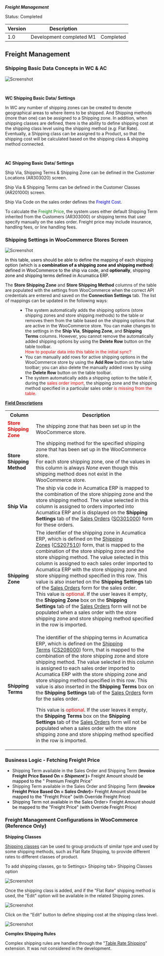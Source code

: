 ***Freight Management***
<p>Status: Completed </p>
<table>
<thead>
<tr>
<th>
<div class="tablesorter-header-inner">
<div class="tablesorter-header-inner">
<div class="tablesorter-header-inner">Version</div></div></div></th>
<th>
<div class="tablesorter-header-inner">
<div class="tablesorter-header-inner">
<div class="tablesorter-header-inner">Description</div></div></div></th>
<th colspan="1">
<div class="tablesorter-header-inner">
<div class="tablesorter-header-inner">
<div class="tablesorter-header-inner">&nbsp;</div></div></div></th></tr></thead>
<tbody>
<tr>
<td>1.0</td>
<td>Development completed M1</td>
<td colspan="1">Completed </td></tr></tbody></table>
<p><ac:structured-macro ac:macro-id="97077dbe-a89e-4b44-b2f5-447979bec381" ac:name="toc" ac:schema-version="1" /></p>
<h2>Freight Management</h2>
<h3>Shipping Basic Data Concepts in WC &amp; AC</h3>

![Screenshot](/Specifications/Spec%20Images/Freight1.png)

<p>&nbsp;</p>
<p><strong>WC Shipping Basic Data/ Settings</strong></p>
<p>In WC any number of shipping zones can be created to denote geographical areas to where items to be shipped. And Shipping methods (more than one) can be assigned to a Shipping zone. In addition, when shipping classes are defined, there is the ability to define shipping cost at the shipping class level using the shipping method (e.g: Flat Rate). Eventually, a Shipping class can be assigned to a Product, so that the shipping cost will be calculated based on the shipping class &amp; shipping method connected.</p>
<p>&nbsp;</p>
<p><strong>AC Shipping&nbsp;<strong>Basic Data/ Settings</strong></strong></p>
<p>Ship Via, Shipping Terms &amp; Shipping Zone can be defined in the Customer Locations (AR303020) screen.</p>
<p>Ship Via &amp; Shipping Terms can be defined in the Customer Classes (AR201000) screen.</p>
<p>Ship Via Code on the sales order defines the <span style="color: rgb(0,0,255);">Freight Cost</span>.</p>
<p>To calculate the <span style="color: rgb(0,128,0);">Freight Price</span>, the system uses either default Shipping Term inherited from the Customers (AR303000)&nbsp;or shipping terms that user specify manually on the sales order. Freight price may include insurance, handling fees, or line handling fees.</p>
<h3>Shipping Settings in WooCommerce Stores Screen</h3>

![Screenshot](/Specifications/Spec%20Images/Freight2.png)

<p><span style="color: rgb(0,0,0);">In this table, users should be able to define the mapping of each shipping option (which is a <strong>combination of a shipping zone and shipping method</strong>) defined in WooCommerce to the ship via code, and <strong>optionally</strong>, shipping zone and shipping terms defined in Acumatica ERP.&nbsp;</span></p>
<p>The&nbsp;<strong>Store Shipping Zone</strong>&nbsp;and&nbsp;<strong>Store Shipping Method</strong>&nbsp;columns of the table are populated with the settings from WooCommerce when the correct API credentials are entered and saved on the&nbsp;<strong>Connection Settings</strong>&nbsp;tab. The list of mappings can be updated in the following ways:<a class="wikilink anchorlink"></a></p>
<ul class="wikibulletlist" style="margin-left: 3.0em;">
<li class="wikibullet">The system automatically adds the shipping options (store shipping zones and store shipping methods) to the table or removes them from the table based on the shipping options that are active in the WooCommerce store. You can make changes to the settings in the&nbsp;<strong>Ship Via</strong>,&nbsp;<strong>Shipping Zone</strong>, and&nbsp;<strong>Shipping Terms</strong>&nbsp;columns. However, you cannot remove the automatically added shipping options by using the&nbsp;<strong>Delete Row</strong>&nbsp;button on the table toolbar.<br /><span style="color: rgb(255,0,0);">How to popular data into this table in the initial sync?</span></li>
<li class="wikibullet">You can manually add rows for active shipping options in the WooCommerce store by using the&nbsp;<strong>Add Row</strong>&nbsp;button on the table toolbar; you can also delete the manually added rows by using the&nbsp;<strong>Delete Row</strong>&nbsp;button on the table toolbar.</li>
<li class="wikibullet">The system automatically adds a shipping option to the table if, during the <span style="color: rgb(255,0,0);">sales order import</span>, the shipping zone and the shipping method specified in a particular sales order <span style="color: rgb(255,0,0);">is missing from the table</span>.</li></ul>
<p class="wikibullet"><u><strong>Field Descriptions</strong></u></p>
<table>
<tbody>
<tr>
<th>Column</th>
<th>Description</th></tr>
<tr>
<td><span style="color: rgb(255,0,0);"><strong>Store Shipping Zone</strong></span></td>
<td>The shipping zone that has been set up in the WooCommerce store.</td></tr>
<tr>
<td><strong>Store Shipping Method</strong></td>
<td>The shipping method for the specified shipping zone that has been set up in the WooCommerce store.<br />For each store shipping zone, one of the values in this column is always&nbsp;<em>None</em>&nbsp;even though this shipping method does not exist in the WooCommerce store.</td></tr>
<tr>
<td><strong>Ship Via</strong></td>
<td>The ship via code in Acumatica ERP is mapped to the combination of the store shipping zone and the store shipping method. The value selected in this column is assigned to orders imported into Acumatica ERP and is displayed on the&nbsp;<strong>Shipping Settings</strong>&nbsp;tab of the&nbsp;<a class="wikilink pagelink" href="http://dlk1pde165/AcumaticaDB21R1Beta2/(W(45))/Wiki/ShowWiki.aspx?wikiname=HelpRoot_FormReference&amp;PageID=19e4021c-1b84-49fd-be12-0320c5f1c7e5">Sales Orders</a>&nbsp;(<a class="wikilink pagelink" href="http://dlk1pde165/AcumaticaDB21R1Beta2/?ScreenId=SO301000">SO301000</a>) form for these orders.</td></tr>
<tr>
<td><strong>Shipping Zone</strong></td>
<td>The identifier of the shipping zone in Acumatica ERP, which is defined on the&nbsp;<a class="wikilink pagelink" href="http://dlk1pde165/AcumaticaDB21R1Beta2/(W(45))/Wiki/ShowWiki.aspx?wikiname=HelpRoot_FormReference&amp;PageID=cd4ddbe1-9bc3-460c-a9b5-050a05a9b2a3">Shipping Zones</a>&nbsp;(<a class="wikilink pagelink" href="http://dlk1pde165/AcumaticaDB21R1Beta2/?ScreenId=CS207510">CS207510</a>) form, that is mapped to the combination of the store shipping zone and the store shipping method. The value selected in this column is assigned to each sales order imported to Acumatica ERP with the store shipping zone and store shipping method specified in this row. This value is also inserted on the&nbsp;<strong>Shipping Settings</strong>&nbsp;tab of the&nbsp;<a class="wikilink pagelink" href="http://dlk1pde165/AcumaticaDB21R1Beta2/(W(45))/Wiki/ShowWiki.aspx?wikiname=HelpRoot_FormReference&amp;PageID=19e4021c-1b84-49fd-be12-0320c5f1c7e5">Sales Orders</a>&nbsp;form for the sales order.<br />This value is <span style="color: rgb(255,0,0);">optional</span>. If the user leaves it empty, the&nbsp;<strong>Shipping Zone</strong>&nbsp;box on the&nbsp;<strong>Shipping Settings</strong>&nbsp;tab of the&nbsp;<a class="wikilink pagelink" href="http://dlk1pde165/AcumaticaDB21R1Beta2/(W(45))/Wiki/ShowWiki.aspx?wikiname=HelpRoot_FormReference&amp;PageID=19e4021c-1b84-49fd-be12-0320c5f1c7e5">Sales Orders</a>&nbsp;form will not be populated when a sales order with the store shipping zone and store shipping method specified in the row is imported.</td></tr>
<tr>
<td><strong>Shipping Terms</strong></td>
<td>
<p>The identifier of the shipping terms in Acumatica ERP, which is defined on the&nbsp;<a class="wikilink pagelink" href="http://dlk1pde165/AcumaticaDB21R1Beta2/(W(45))/Wiki/ShowWiki.aspx?wikiname=HelpRoot_FormReference&amp;PageID=705d3726-b8f8-4c96-8562-1b475d2fb653">Shipping Terms</a>&nbsp;(<a class="wikilink pagelink" href="http://dlk1pde165/AcumaticaDB21R1Beta2/?ScreenId=CS208000">CS208000</a>) form, that is mapped to the combination of the store shipping zone and store shipping method. The value selected in this column is assigned to each sales order imported to Acumatica ERP with the store shipping zone and store shipping method specified in this row. This value is also inserted in the&nbsp;<strong>Shipping Terms</strong>&nbsp;box on the&nbsp;<strong>Shipping Settings</strong>&nbsp;tab of the&nbsp;<a class="wikilink pagelink" href="http://dlk1pde165/AcumaticaDB21R1Beta2/(W(45))/Wiki/ShowWiki.aspx?wikiname=HelpRoot_FormReference&amp;PageID=19e4021c-1b84-49fd-be12-0320c5f1c7e5">Sales Orders</a>&nbsp;form for the sales order.</p>
<p>This value is <span style="color: rgb(255,0,0);">optional</span>. If the user leaves it empty, the&nbsp;<strong>Shipping Terms</strong>&nbsp;box on the&nbsp;<strong>Shipping Settings</strong>&nbsp;tab of the&nbsp;<a class="wikilink pagelink" href="http://dlk1pde165/AcumaticaDB21R1Beta2/(W(45))/Wiki/ShowWiki.aspx?wikiname=HelpRoot_FormReference&amp;PageID=19e4021c-1b84-49fd-be12-0320c5f1c7e5">Sales Orders</a>&nbsp;form will not be populated when a sales order with the store shipping zone and store shipping method specified in the row is imported.</p></td></tr></tbody></table>
<h3>Business Logic - Fetching Freight Price</h3>
<ul>
<li>Shipping Term available in the Sales Order and Shipping Term (<strong>Invoice Freight Price Based On =&nbsp;<em>Shipment</em><span style="color: rgb(0,0,0);">&nbsp;)</span></strong><span style="color: rgb(0,0,0);">&gt; Freight Amount should be mapped to the &quot; Premium Freight Price&quot;&nbsp;</span></li>
<li>Shipping Term available in the Sales Order and Shipping Term (<strong>Invoice Freight Price Based On = S<em>ales Order</em><span style="color: rgb(0,0,0);">)</span></strong><span style="color: rgb(0,0,0);">&gt; Freight Amount should be mapped to the &quot;Freight Price&quot;&nbsp;<span style="color: rgb(0,0,0);">(with Override Freight Price)</span></span></li>
<li><span style="color: rgb(0,0,0);">Shipping Term not available in the Sales Order&gt;&nbsp;<span style="color: rgb(0,0,0);">Freight Amount should be mapped to the &quot;Freight Price&quot;&nbsp;<span style="color: rgb(0,0,0);">(with Override Freight Price)</span></span></span></li></ul>
<h3>Freight Management Configurations in WooCommerce (Reference Only)</h3>
<p><strong>Shipping Classes</strong></p>
<p><a href="https://docs.woocommerce.com/document/product-shipping-classes/?_ga=2.96408027.675806824.1615771092-1800054059.1612315574&amp;_gac=1.219325163.1612316890.CjwKCAiAjeSABhAPEiwAqfxURTR6woao1hOSwmWhGC9spVJApMU3k33p6wp4iMUywdYyI5lYdDDwvRoC22gQAvD_BwE">Shipping classes</a>&nbsp;can be used to&nbsp;group products of similar type&nbsp;and used by some shipping methods, such as Flat Rate Shipping, to provide different rates to different classes of product.</p>
<p>To add shipping classes, go to Settings&gt; Shipping tab&gt; Shipping Classes option</p>

![Screenshot](/Specifications/Spec%20Images/Freight3.png)

<p>Once the shipping class is added, and if the &quot;Flat Rate&quot; shipping method is used, the &quot;Edit&quot; option will be available in the related Shipping zones.</p>

![Screenshot](/Specifications/Spec%20Images/Freight4.png)

<p>Click on the &quot;Edit&quot; button to define shipping cost at the shipping class level.</p>

![Screenshot](/Specifications/Spec%20Images/Freight5.png)

<p><strong>Complex Shipping Rules</strong></p>
<p>Complex shipping rules are handled through the &quot;<a href="https://docs.woocommerce.com/document/table-rate-shipping/">Table Rate Shipping</a>&quot; extension. It was not considered in the development.</p>
<p>&nbsp;</p>
